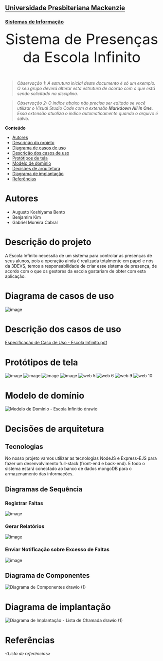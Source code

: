 <h2><a href= "https://www.mackenzie.br">Universidade Presbiteriana Mackenzie</a></h2>
<h3><a href= "https://www.mackenzie.br/graduacao/sao-paulo-higienopolis/sistemas-de-informacao">Sistemas de Informação</a></h3>


<font size="+12"><center>
Sistema de Presenças da Escola Infinito
</center></font>

>*Observação 1: A estrutura inicial deste documento é só um exemplo. O seu grupo deverá alterar esta estrutura de acordo com o que está sendo solicitado na disciplina.*

>*Observação 2: O índice abaixo não precisa ser editado se você utilizar o Visual Studio Code com a extensão **Markdown All in One**. Essa extensão atualiza o índice automaticamente quando o arquivo é salvo.*

**Conteúdo**

- [Autores](#autores)
- [Descrição do projeto](#descrição-do-projeto)
- [Diagrama de casos de uso](#diagrama-de-casos-de-uso)
- [Descrição dos casos de uso](#descrição-dos-casos-de-uso)
- [Protótipos de tela](#protótipos-de-tela)
- [Modelo de domínio](#modelo-de-domínio)
- [Decisões de arquitetura](#decisões-de-arquitetura)
- [Diagrama de implantação](#diagrama-de-implantação)
- [Referências](#referências)


# Autores

* Augusto Koshiyama Bento
* Benjamim Kim
* Gabriel Moreira Cabral

# Descrição do projeto

A Escola Infinito necessita de um sistema para controlar as presenças de seus alunos, pois a operação ainda é realizada totalmente em papel e nós da 3DEVS, temos a responsabilidade de criar esse sistema de presença, de acordo com o que os gestores da escola gostariam de obter com esta aplicação.

# Diagrama de casos de uso

![image](https://user-images.githubusercontent.com/100203154/221965884-dc98e8f0-00c5-4c69-b65e-d448b39b5e80.png)

# Descrição dos casos de uso

[Especificação de Caso de Uso - Escola Infinito.pdf](https://github.com/aukobe/ppads-2023s1/files/10864498/Especificacao.de.Caso.de.Uso.-.Escola.Infinito.pdf)

# Protótipos de tela

![image](https://user-images.githubusercontent.com/100203154/222213463-3ccecd91-36a0-48c8-a3dd-3f87dd1ca172.png)
![image](https://user-images.githubusercontent.com/100203154/222235770-524bf522-8234-44d3-a96f-f8c5ff1c767b.png)
![image](https://user-images.githubusercontent.com/100203154/222214314-de7eedfd-e540-4608-98d1-411f24a3feff.png)
![image](https://user-images.githubusercontent.com/100203154/222214358-2c1c8ce4-3258-4534-8eb4-3fa58f93c45b.png)
![web 5](https://user-images.githubusercontent.com/100203154/231879036-2fad5971-6ecc-45dd-ac8e-29ac62199f26.png)
![web 6](https://user-images.githubusercontent.com/100203154/231879100-dd337274-d938-4cb2-b638-198260439551.png)
![web 9](https://user-images.githubusercontent.com/100203154/231879255-41add3a6-29b0-41f9-9880-6b9d04690102.png)
![web 10](https://user-images.githubusercontent.com/100203154/231879345-8d56bdb0-2bd5-4562-a54c-6fab4081f2c8.png)



# Modelo de domínio

![Modelo de Domínio - Escola Infinitio  drawio](https://user-images.githubusercontent.com/100203154/222239477-5e74136c-267e-4a76-a6fe-7146524fd080.png)

# Decisões de arquitetura

## Tecnologias

No nosso projeto vamos utilizar as tecnologias NodeJS e Express-EJS para fazer um desenvolvimento full-stack (front-end e back-end). E todo o sistema estará conectado ao banco de dados mongoDB para o armazenamento das informações.

## Diagramas de Sequência

### Registrar Faltas

![image](https://user-images.githubusercontent.com/100203154/223459278-e4ac5a80-d616-48d6-94a7-f30df9bea529.png)

### Gerar Relatórios

![image](https://user-images.githubusercontent.com/100203154/223437392-17878b72-fd18-4a40-9102-c4bf6e863e28.png)

### Enviar Notificação sobre Excesso de Faltas

![image](https://user-images.githubusercontent.com/100203154/223458338-7d8e7d14-b1ed-4a5a-8f8a-11adea7cb0e5.png)

## Diagrama de Componentes

![Diagrama de Componentes drawio (1)](https://user-images.githubusercontent.com/100203154/223541537-364aa261-c43d-4f74-9522-2beb1521940a.png)


# Diagrama de implantação

![Diagrama de Implantação - Lista de Chamada drawio (1)](https://user-images.githubusercontent.com/100203154/231879482-07a6ea0e-1e72-4248-8077-fc791580cc9b.png)

# Referências

*&lt;Lista de referências&gt;*
